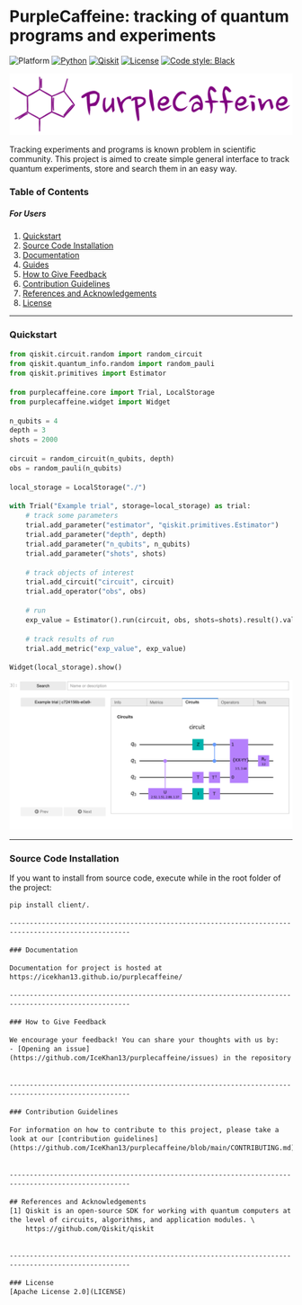 PurpleCaffeine: tracking of quantum programs and experiments
============================================================

![Platform](https://img.shields.io/badge/Platform-Linux%20%7C%20macOS%20%7C%20Windows-informational)
[![Python](https://img.shields.io/badge/Python-3.7%20%7C%203.8%20%7C%203.9%20%7C%203.10-informational)](https://www.python.org/)
[![Qiskit](https://img.shields.io/badge/Qiskit-%E2%89%A5%200.34.2-6133BD)](https://github.com/Qiskit/qiskit)
[![License](https://img.shields.io/github/license/qiskit-community/quantum-prototype-template?label=License)](https://github.com/IceKhan13/purplecaffeine/blob/main/LICENSE)
[![Code style: Black](https://img.shields.io/badge/Code%20style-Black-000.svg)](https://github.com/psf/black)

![Logo](https://raw.githubusercontent.com/IceKhan13/purplecaffeine/main/docs/images/readme_logo.png)

Tracking experiments and programs is known problem in scientific community.
This project is aimed to create simple general interface to track quantum experiments, store and search them in an easy way.

### Table of Contents

##### For Users

1. [Quickstart](#quickstart)
2. [Source Code Installation](#source-code-installation)
3. [Documentation](#documentation)
4. [Guides](https://github.com/IceKhan13/purplecaffeine/tree/main/docs/guides)
5. [How to Give Feedback](#how-to-give-feedback)
6. [Contribution Guidelines](#contribution-guidelines)
7. [References and Acknowledgements](#references-and-acknowledgements)
8. [License](#license)


----------------------------------------------------------------------------------------------------

### Quickstart

```python
from qiskit.circuit.random import random_circuit
from qiskit.quantum_info.random import random_pauli
from qiskit.primitives import Estimator

from purplecaffeine.core import Trial, LocalStorage
from purplecaffeine.widget import Widget

n_qubits = 4
depth = 3
shots = 2000

circuit = random_circuit(n_qubits, depth)
obs = random_pauli(n_qubits)

local_storage = LocalStorage("./")

with Trial("Example trial", storage=local_storage) as trial:
    # track some parameters
    trial.add_parameter("estimator", "qiskit.primitives.Estimator")
    trial.add_parameter("depth", depth)
    trial.add_parameter("n_qubits", n_qubits)
    trial.add_parameter("shots", shots)
    
    # track objects of interest
    trial.add_circuit("circuit", circuit)
    trial.add_operator("obs", obs)

    # run
    exp_value = Estimator().run(circuit, obs, shots=shots).result().values.item()
    
    # track results of run
    trial.add_metric("exp_value", exp_value)

Widget(local_storage).show()
```
![visualization](https://raw.githubusercontent.com/IceKhan13/purplecaffeine/main/docs/images/visualization.png)

----------------------------------------------------------------------------------------------------

### Source Code Installation


If you want to install from source code, execute while in the root folder of the project:

```shell
pip install client/.

----------------------------------------------------------------------------------------------------

### Documentation

Documentation for project is hosted at https://icekhan13.github.io/purplecaffeine/

----------------------------------------------------------------------------------------------------

### How to Give Feedback

We encourage your feedback! You can share your thoughts with us by:
- [Opening an issue](https://github.com/IceKhan13/purplecaffeine/issues) in the repository


----------------------------------------------------------------------------------------------------

### Contribution Guidelines

For information on how to contribute to this project, please take a look at our [contribution guidelines](https://github.com/IceKhan13/purplecaffeine/blob/main/CONTRIBUTING.md).


----------------------------------------------------------------------------------------------------

## References and Acknowledgements
[1] Qiskit is an open-source SDK for working with quantum computers at the level of circuits, algorithms, and application modules. \
    https://github.com/Qiskit/qiskit


----------------------------------------------------------------------------------------------------

### License
[Apache License 2.0](LICENSE)
